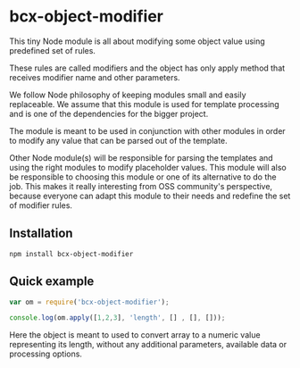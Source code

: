 # bcx-object-modifier

This tiny Node module is all about modifying some object value using predefined set of rules.

These rules are called modifiers and the object has only apply method that receives modifier name and other parameters.

We follow Node philosophy of keeping modules small and easily replaceable.
We assume that this module is used for template processing and is one of the dependencies for the bigger project.

The module is meant to be used in conjunction with other modules in order to modify any value that can be parsed out of the template.

Other Node module(s) will be responsible for parsing the templates and using the right modules to modify placeholder values.
This module will also be responsible to choosing this module or one of its alternative to do the job.
This makes it really interesting from OSS community's perspective, because everyone can adapt this module to their needs and redefine the set of modifier rules.

## Installation

```
npm install bcx-object-modifier
```

## Quick example

```js
var om = require('bcx-object-modifier');

console.log(om.apply([1,2,3], 'length', [] , [], []));
```

Here the object is meant to used to convert array to a numeric value representing its length, without any additional parameters, available data or processing options.

